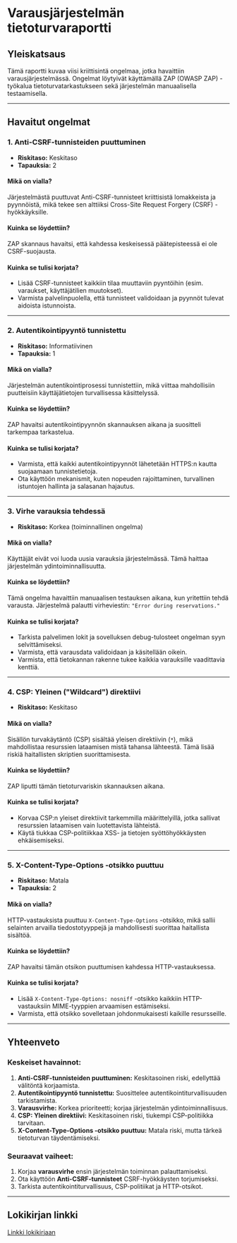 # Varausjärjestelmän tietoturvaraportti

## Yleiskatsaus
Tämä raportti kuvaa viisi kriittisintä ongelmaa, jotka havaittiin varausjärjestelmässä. Ongelmat löytyivät käyttämällä ZAP (OWASP ZAP) -työkalua tietoturvatarkastukseen sekä järjestelmän manuaalisella testaamisella.

---

## Havaitut ongelmat

### 1. **Anti-CSRF-tunnisteiden puuttuminen**
   - **Riskitaso:** Keskitaso  
   - **Tapauksia:** 2  

   #### Mikä on vialla?  
   Järjestelmästä puuttuvat Anti-CSRF-tunnisteet kriittisistä lomakkeista ja pyynnöistä, mikä tekee sen alttiiksi Cross-Site Request Forgery (CSRF) -hyökkäyksille.

   #### Kuinka se löydettiin?  
   ZAP skannaus havaitsi, että kahdessa keskeisessä päätepisteessä ei ole CSRF-suojausta.

   #### Kuinka se tulisi korjata?  
   - Lisää CSRF-tunnisteet kaikkiin tilaa muuttaviin pyyntöihin (esim. varaukset, käyttäjätilien muutokset).
   - Varmista palvelinpuolella, että tunnisteet validoidaan ja pyynnöt tulevat aidoista istunnoista.

---

### 2. **Autentikointipyyntö tunnistettu**
   - **Riskitaso:** Informatiivinen  
   - **Tapauksia:** 1  

   #### Mikä on vialla?  
   Järjestelmän autentikointiprosessi tunnistettiin, mikä viittaa mahdollisiin puutteisiin käyttäjätietojen turvallisessa käsittelyssä.

   #### Kuinka se löydettiin?  
   ZAP havaitsi autentikointipyynnön skannauksen aikana ja suositteli tarkempaa tarkastelua.

   #### Kuinka se tulisi korjata?  
   - Varmista, että kaikki autentikointipyynnöt lähetetään HTTPS:n kautta suojaamaan tunnistetietoja.
   - Ota käyttöön mekanismit, kuten nopeuden rajoittaminen, turvallinen istuntojen hallinta ja salasanan hajautus.

---

### 3. **Virhe varauksia tehdessä**
   - **Riskitaso:** Korkea (toiminnallinen ongelma)  

   #### Mikä on vialla?  
   Käyttäjät eivät voi luoda uusia varauksia järjestelmässä. Tämä haittaa järjestelmän ydintoiminnallisuutta.

   #### Kuinka se löydettiin?  
   Tämä ongelma havaittiin manuaalisen testauksen aikana, kun yritettiin tehdä varausta. Järjestelmä palautti virheviestin: `"Error during reservations."`

   #### Kuinka se tulisi korjata?  
   - Tarkista palvelimen lokit ja sovelluksen debug-tulosteet ongelman syyn selvittämiseksi.
   - Varmista, että varausdata validoidaan ja käsitellään oikein.
   - Varmista, että tietokannan rakenne tukee kaikkia varauksille vaadittavia kenttiä.

---

### 4. **CSP: Yleinen ("Wildcard") direktiivi**
   - **Riskitaso:** Keskitaso  

   #### Mikä on vialla?  
   Sisällön turvakäytäntö (CSP) sisältää yleisen direktiivin (`*`), mikä mahdollistaa resurssien lataamisen mistä tahansa lähteestä. Tämä lisää riskiä haitallisten skriptien suorittamisesta.

   #### Kuinka se löydettiin?  
   ZAP liputti tämän tietoturvariskin skannauksen aikana.

   #### Kuinka se tulisi korjata?  
   - Korvaa CSP:n yleiset direktiivit tarkemmilla määrittelyillä, jotka sallivat resurssien lataamisen vain luotettavista lähteistä.
   - Käytä tiukkaa CSP-politiikkaa XSS- ja tietojen syöttöhyökkäysten ehkäisemiseksi.

---

### 5. **X-Content-Type-Options -otsikko puuttuu**
   - **Riskitaso:** Matala  
   - **Tapauksia:** 2  

   #### Mikä on vialla?  
   HTTP-vastauksista puuttuu `X-Content-Type-Options` -otsikko, mikä sallii selainten arvailla tiedostotyyppejä ja mahdollisesti suorittaa haitallista sisältöä.

   #### Kuinka se löydettiin?  
   ZAP havaitsi tämän otsikon puuttumisen kahdessa HTTP-vastauksessa.

   #### Kuinka se tulisi korjata?  
   - Lisää `X-Content-Type-Options: nosniff` -otsikko kaikkiin HTTP-vastauksiin MIME-tyyppien arvaamisen estämiseksi.
   - Varmista, että otsikko sovelletaan johdonmukaisesti kaikille resursseille.

---

## Yhteenveto
### Keskeiset havainnot:
1. **Anti-CSRF-tunnisteiden puuttuminen:** Keskitasoinen riski, edellyttää välitöntä korjaamista.
2. **Autentikointipyyntö tunnistettu:** Suosittelee autentikointiturvallisuuden tarkistamista.
3. **Varausvirhe:** Korkea prioriteetti; korjaa järjestelmän ydintoiminnallisuus.
4. **CSP: Yleinen direktiivi:** Keskitasoinen riski, tiukempi CSP-politiikka tarvitaan.
5. **X-Content-Type-Options -otsikko puuttuu:** Matala riski, mutta tärkeä tietoturvan täydentämiseksi.

### Seuraavat vaiheet:
1. Korjaa **varausvirhe** ensin järjestelmän toiminnan palauttamiseksi.
2. Ota käyttöön **Anti-CSRF-tunnisteet** CSRF-hyökkäysten torjumiseksi.
3. Tarkista autentikointiturvallisuus, CSP-politiikat ja HTTP-otsikot.

---

## Lokikirjan linkki
[Linkki lokikirjaan](#)  
